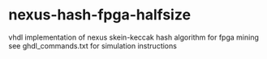# nexus-hash-fpga-halfsize
vhdl implementation of nexus skein-keccak hash algorithm for fpga mining
see ghdl_commands.txt for simulation instructions
